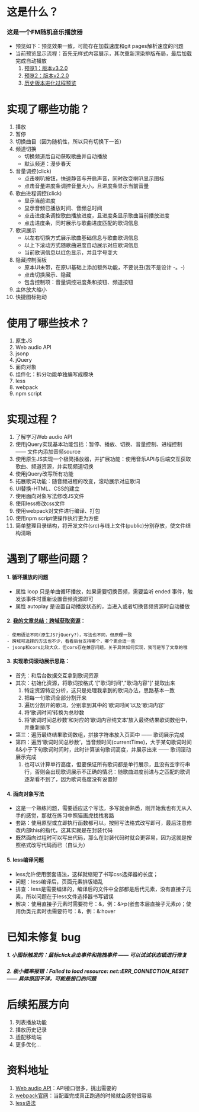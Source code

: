 # 这是什么？
### 这是一个FM随机音乐播放器
- 预览如下：预览效果一致，可能存在加载速度和git pages解析速度的问题
- 当前预览显示流程：首先无样式内容展示，其次重新渲染排版布局，最后加载完成自动播放
	1. [预览1：版本v3.2.0](http://htmlpreview.github.io/?https://github.com/NathanYangcn/fm-music-player/blob/master/index.html)
	2. [预览2：版本v2.2.0](http://htmlpreview.github.io/?https://github.com/NathanYangcn/fm-music-player/blob/master/history-version/v2.0.0/index.html)
	3. [历史版本进化过程预览](https://github.com/NathanYangcn/fm-music-player/tree/master/history-version)

# 实现了哪些功能？
1. 播放
2. 暂停
3. 切换曲目（因为随机性，所以只有切换下一首）
4. 频道切换
	- 切换频道后自动获取歌曲并自动播放
	- 默认频道：漫步春天
5. 音量调控(click)
	- 点击喇叭按钮，快速静音与开启声音，同时改变喇叭显示图标
	- 点击音量进度条调控音量大小，且进度条显示当前音量
6. 歌曲进程调控(click)
	- 显示当前进度
	- 显示音频已播放时间、音频总时间
	- 点击进度条调控歌曲播放进度，且进度条显示歌曲当前播放进度
	- 点击进度条，同时展示与歌曲进度匹配的歌词信息
7. 歌词展示
	- 以左右切换方式展示歌曲基础信息与歌曲歌词信息
	- 以上下滚动方式随歌曲进度自动展示对应歌词信息
	- 当前歌词信息以红色显示，并且字号变大
8. 隐藏控制面板
	- 原本UI未带，在原UI基础上添加额外功能，不要说丑(我不是设计 -。-)
	- 点击切换展示、隐藏
	- 包含控制项：音量调控进度条和按钮、频道按钮
9. 主体放大缩小
10. 快捷图标拖动

# 使用了哪些技术？
1. 原生JS
2. Web audio API
3. jsonp
4. jQuery
5. 面向对象
6. 组件化：拆分功能单独编写成模块
7. less
8. webpack
9. npm script

# 实现过程？
1. 了解学习Web audio API
2. 使用jQuery实现基本功能包括：暂停、播放、切换、音量控制、进程控制 —— 文件内添加音频source
3. 使用原生JS实现一个极简播放器，并扩展功能：使用音乐API与后端交互获取歌曲、频道资源，并实现频道切换
4. 使用jQuery改写所有功能
5. 拓展歌词功能：随音频进程的改变，滚动展示对应歌词
6. UI替换-HTML、CSS的建立
7. 使用面向对象写法修改JS文件
8. 使用less修改css文件
9. 使用webpack对文件进行编译、打包
10. 使用npm script使操作执行更为方便
11. 简单整理目录结构，将开发文件(src)与线上文件(public)分别存放，使文件结构清晰

# 遇到了哪些问题？
#### 1. 循环播放的问题
- 属性 loop 只是单曲循环播放，如果需要切换音频，需要监听 ended 事件，触发该事件时重新设置音频资源即可
- 属性 autoplay 是设置自动播放状态的，当进入或者切换音频资源时自动播放
#### 2. [我的文章总结：跨域获取资源](http://www.jianshu.com/p/0446b5bcdbab)：
	- 使用语法不同(原生JS?jQuery?)，写法也不同，但原理一致
	- 跨域可选择的方法也不少，看看后台支持哪个，哪个更合适一些
	- jsonp和cors比较大众，但cors存在兼容问题，关于具体如何实现，我可是写了文章的哦
#### 3. 实现歌词滚动展示思路：
- 首先：和后台数据交互拿到歌词资源
- 其次：初始化资源，将歌词按格式 ‘["歌词时间","歌词内容"]’ 提取出来
	1. 特定资源特定分析，这只是处理我拿到的歌词办法，思路基本一致
	2. 把每一句歌词全部分割开来
	3. 遍历分割开的歌词，分别拿到其中的‘歌词时间’以及‘歌词内容’
	4. 将‘歌词时间’转换为总秒数
	5. 将‘歌词时间总秒数’和对应的‘歌词内容纯文本’放入最终结果歌词数组中，并重新排序
- 第三：遍历最终结果歌词数组，拼接字符串放入页面中 —— 歌词展示完成
- 第四：遍历‘歌词时间总秒数’，当音频时间(currentTime)，大于某句歌词时间&&小于下句歌词时间时，此时计算该句歌词高度，并展示出来 —— 歌词滚动展示完成
	1. 也可以计算单行高度，但要保证所有歌词都是单行展示，且没有空字符串行，否则会出现歌词展示不正确的情况：随歌曲进度前进与之匹配的歌词逐渐看不到了，因为歌词高度没有设置好
#### 4. 面向对象写法
- 这是一个熟练问题，需要适应这个写法，多写就会熟悉，刚开始我也有无从入手的感觉，那就在练习中照猫画虎找找套路
- 套路：使用原型或立即执行函数都可以，按照写法格式改写即可，最后注意修改内部this的指代，这其实就是在封装代码
- 既然面向过程时可以写出代码，那么在封装代码时就会更容易，因为这就是按照格式改写代码而已（自认为）
#### 5. less编译问题
- less允许使用嵌套语法，这样就缩短了书写css选择器的长度；
- 问题：less编译后，页面元素排版错乱
- 排查：less是需要编译的，编译后的文件中全部都是后代元素，没有直接子元素，所以问题在于less文件选择器书写错误
- 解决：使用直接子元素时需要符号：&，例：&>p(嵌套本层直接子元素p)；使用伪类元素时也需要符号：&，例：&:hover

# 已知未修复 bug
##### 1. 小图标触发的：鼠标click点击事件和拖拽事件 —— 可以试试状态锁进行修复
##### 2. 极小概率报错：Failed to load resource: net::ERR_CONNECTION_RESET —— 具体原因不详，可能是接口的问题

# 后续拓展方向
1. 列表播放功能
2. 播放历史记录
3. 适配移动端
4. 更多优化...

# 资料地址
1. [Web audio API](https://developer.mozilla.org/zh-CN/docs/Web/API/HTMLMediaElement)：API接口很多，挑出需要的
2. [webpack官网](https://doc.webpack-china.org/)：当配置完成真正跑通的时候就会感觉很容易
3. [less语法](http://www.bootcss.com/p/lesscss/)